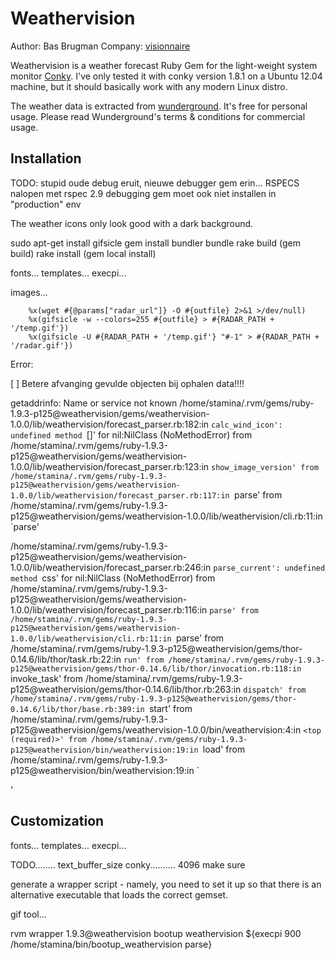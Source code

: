 Weathervision
=============

Author: Bas Brugman
Company: [visionnaire](http://www.visionnaire.nl)

Weathervision is a weather forecast Ruby Gem for the light-weight system monitor [Conky](http://conky.sourceforge.net).
I've only tested it with conky version 1.8.1 on a Ubuntu 12.04 machine, but it should basically work with any modern Linux distro.

The weather data is extracted from [wunderground](http://www.wunderground.com/). It's free for personal usage. Please read Wunderground's
terms & conditions for commercial usage.

Installation
------------

TODO: stupid oude debug eruit, nieuwe debugger gem erin... RSPECS nalopen met rspec 2.9
debugging gem moet ook niet installen in "production" env

The weather icons only look good with a dark background.

sudo apt-get install gifsicle
gem install bundler
bundle
rake build (gem build)
rake install (gem local install)

fonts... templates... execpi...

images...

        %x(wget #{@params["radar_url"]} -O #{outfile} 2>&1 >/dev/null)
        %x(gifsicle -w --colors=255 #{outfile} > #{RADAR_PATH + '/temp.gif'})
        %x(gifsicle -U #{RADAR_PATH + '/temp.gif'} "#-1" > #{RADAR_PATH + '/radar.gif'})

Error:

[ ] Betere afvanging gevulde objecten bij ophalen data!!!!

getaddrinfo: Name or service not known
/home/stamina/.rvm/gems/ruby-1.9.3-p125@weathervision/gems/weathervision-1.0.0/lib/weathervision/forecast_parser.rb:182:in `calc_wind_icon': undefined method `[]' for nil:NilClass (NoMethodError)
        from /home/stamina/.rvm/gems/ruby-1.9.3-p125@weathervision/gems/weathervision-1.0.0/lib/weathervision/forecast_parser.rb:123:in `show_image_version'
        from /home/stamina/.rvm/gems/ruby-1.9.3-p125@weathervision/gems/weathervision-1.0.0/lib/weathervision/forecast_parser.rb:117:in `parse'
        from /home/stamina/.rvm/gems/ruby-1.9.3-p125@weathervision/gems/weathervision-1.0.0/lib/weathervision/cli.rb:11:in `parse'

/home/stamina/.rvm/gems/ruby-1.9.3-p125@weathervision/gems/weathervision-1.0.0/lib/weathervision/forecast_parser.rb:246:in `parse_current': undefined method `css' for nil:NilClass (NoMethodError)
        from /home/stamina/.rvm/gems/ruby-1.9.3-p125@weathervision/gems/weathervision-1.0.0/lib/weathervision/forecast_parser.rb:116:in `parse'
        from /home/stamina/.rvm/gems/ruby-1.9.3-p125@weathervision/gems/weathervision-1.0.0/lib/weathervision/cli.rb:11:in `parse'
        from /home/stamina/.rvm/gems/ruby-1.9.3-p125@weathervision/gems/thor-0.14.6/lib/thor/task.rb:22:in `run'
        from /home/stamina/.rvm/gems/ruby-1.9.3-p125@weathervision/gems/thor-0.14.6/lib/thor/invocation.rb:118:in `invoke_task'
        from /home/stamina/.rvm/gems/ruby-1.9.3-p125@weathervision/gems/thor-0.14.6/lib/thor.rb:263:in `dispatch'
        from /home/stamina/.rvm/gems/ruby-1.9.3-p125@weathervision/gems/thor-0.14.6/lib/thor/base.rb:389:in `start'
        from /home/stamina/.rvm/gems/ruby-1.9.3-p125@weathervision/gems/weathervision-1.0.0/bin/weathervision:4:in `<top (required)>'
        from /home/stamina/.rvm/gems/ruby-1.9.3-p125@weathervision/bin/weathervision:19:in `load'
        from /home/stamina/.rvm/gems/ruby-1.9.3-p125@weathervision/bin/weathervision:19:in `<main>'

Customization
-------------


fonts... templates... execpi...

TODO........
text_buffer_size conky.......... 4096 make sure

generate a wrapper script - namely, you need to set it up so that there is an alternative executable
that loads the correct gemset.


gif tool...

rvm wrapper 1.9.3@weathervision bootup weathervision
${execpi 900 /home/stamina/bin/bootup_weathervision parse}


